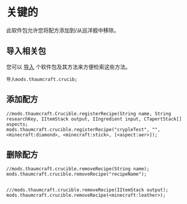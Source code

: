# 关键的

此软件包允许您将配方添加到/从巡洋舰中移除。

## 导入相关包

您可以 [导入](/AdvancedFunctions/Import/) 个软件包及其方法来方便检索这些方法。

```zenscript
导入mods.thaumcraft.crucib;
```

## 添加配方

```zenscript
//mods.thaumcraft.Crucible.registerRecipe(String name, String researchKey, IItemStack output, IIngredient input, CTapertStack[] aspects;
mods.thaumcraft.crucible.registerRecipe("crypleTest", "", <minecraft:diamond>, <minecraft:stick>, [<aspect:aer>]);
```

## 删除配方

```zenscript
//mods.thaumcraft.crucible.removeRecipe(String name);
mods.thaumcraft.crucible.removeRecipe("recipeName");


///mods.thaumcraft.crucible.removeRecipe(IItemStack output);
mods.thaumcraft.crucible.removeRecipe(<minecraft:leather>);
```